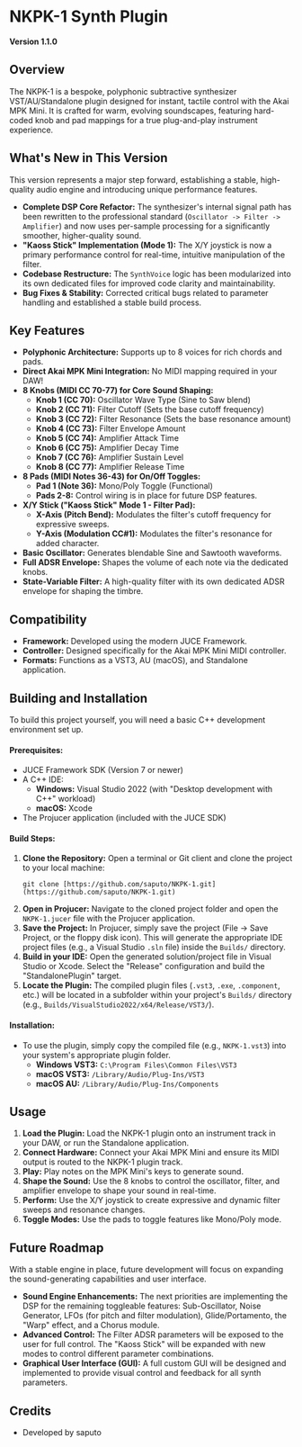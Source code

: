 # NKPK-1 Synth Plugin

**Version 1.1.0**

## Overview

The NKPK-1 is a bespoke, polyphonic subtractive synthesizer VST/AU/Standalone plugin designed for instant, tactile control with the Akai MPK Mini. It is crafted for warm, evolving soundscapes, featuring hard-coded knob and pad mappings for a true plug-and-play instrument experience.

## What's New in This Version

This version represents a major step forward, establishing a stable, high-quality audio engine and introducing unique performance features.

* **Complete DSP Core Refactor:** The synthesizer's internal signal path has been rewritten to the professional standard (`Oscillator -> Filter -> Amplifier`) and now uses per-sample processing for a significantly smoother, higher-quality sound.
* **"Kaoss Stick" Implementation (Mode 1):** The X/Y joystick is now a primary performance control for real-time, intuitive manipulation of the filter.
* **Codebase Restructure:** The `SynthVoice` logic has been modularized into its own dedicated files for improved code clarity and maintainability.
* **Bug Fixes & Stability:** Corrected critical bugs related to parameter handling and established a stable build process.

## Key Features

* **Polyphonic Architecture:** Supports up to 8 voices for rich chords and pads.
* **Direct Akai MPK Mini Integration:** No MIDI mapping required in your DAW!
* **8 Knobs (MIDI CC 70-77) for Core Sound Shaping:**
    * **Knob 1 (CC 70):** Oscillator Wave Type (Sine to Saw blend)
    * **Knob 2 (CC 71):** Filter Cutoff (Sets the base cutoff frequency)
    * **Knob 3 (CC 72):** Filter Resonance (Sets the base resonance amount)
    * **Knob 4 (CC 73):** Filter Envelope Amount
    * **Knob 5 (CC 74):** Amplifier Attack Time
    * **Knob 6 (CC 75):** Amplifier Decay Time
    * **Knob 7 (CC 76):** Amplifier Sustain Level
    * **Knob 8 (CC 77):** Amplifier Release Time
* **8 Pads (MIDI Notes 36-43) for On/Off Toggles:**
    * **Pad 1 (Note 36):** Mono/Poly Toggle (Functional)
    * **Pads 2-8:** Control wiring is in place for future DSP features.
* **X/Y Stick ("Kaoss Stick" Mode 1 - Filter Pad):**
    * **X-Axis (Pitch Bend):** Modulates the filter's cutoff frequency for expressive sweeps.
    * **Y-Axis (Modulation CC#1):** Modulates the filter's resonance for added character.
* **Basic Oscillator:** Generates blendable Sine and Sawtooth waveforms.
* **Full ADSR Envelope:** Shapes the volume of each note via the dedicated knobs.
* **State-Variable Filter:** A high-quality filter with its own dedicated ADSR envelope for shaping the timbre.

## Compatibility

* **Framework:** Developed using the modern JUCE Framework.
* **Controller:** Designed specifically for the Akai MPK Mini MIDI controller.
* **Formats:** Functions as a VST3, AU (macOS), and Standalone application.

## Building and Installation

To build this project yourself, you will need a basic C++ development environment set up.

#### Prerequisites:
* JUCE Framework SDK (Version 7 or newer)
* A C++ IDE:
    * **Windows:** Visual Studio 2022 (with "Desktop development with C++" workload)
    * **macOS:** Xcode
* The Projucer application (included with the JUCE SDK)

#### Build Steps:
1.  **Clone the Repository:** Open a terminal or Git client and clone the project to your local machine:
    ```
    git clone [https://github.com/saputo/NKPK-1.git](https://github.com/saputo/NKPK-1.git)
    ```
2.  **Open in Projucer:** Navigate to the cloned project folder and open the `NKPK-1.jucer` file with the Projucer application.
3.  **Save the Project:** In Projucer, simply save the project (File -> Save Project, or the floppy disk icon). This will generate the appropriate IDE project files (e.g., a Visual Studio `.sln` file) inside the `Builds/` directory.
4.  **Build in your IDE:** Open the generated solution/project file in Visual Studio or Xcode. Select the "Release" configuration and build the "StandalonePlugin" target.
5.  **Locate the Plugin:** The compiled plugin files (`.vst3`, `.exe`, `.component`, etc.) will be located in a subfolder within your project's `Builds/` directory (e.g., `Builds/VisualStudio2022/x64/Release/VST3/`).

#### Installation:
* To use the plugin, simply copy the compiled file (e.g., `NKPK-1.vst3`) into your system's appropriate plugin folder.
    * **Windows VST3:** `C:\Program Files\Common Files\VST3`
    * **macOS VST3:** `/Library/Audio/Plug-Ins/VST3`
    * **macOS AU:** `/Library/Audio/Plug-Ins/Components`

## Usage

1.  **Load the Plugin:** Load the NKPK-1 plugin onto an instrument track in your DAW, or run the Standalone application.
2.  **Connect Hardware:** Connect your Akai MPK Mini and ensure its MIDI output is routed to the NKPK-1 plugin track.
3.  **Play:** Play notes on the MPK Mini's keys to generate sound.
4.  **Shape the Sound:** Use the 8 knobs to control the oscillator, filter, and amplifier envelope to shape your sound in real-time.
5.  **Perform:** Use the X/Y joystick to create expressive and dynamic filter sweeps and resonance changes.
6.  **Toggle Modes:** Use the pads to toggle features like Mono/Poly mode.

## Future Roadmap

With a stable engine in place, future development will focus on expanding the sound-generating capabilities and user interface.

* **Sound Engine Enhancements:** The next priorities are implementing the DSP for the remaining toggleable features: Sub-Oscillator, Noise Generator, LFOs (for pitch and filter modulation), Glide/Portamento, the "Warp" effect, and a Chorus module.
* **Advanced Control:** The Filter ADSR parameters will be exposed to the user for full control. The "Kaoss Stick" will be expanded with new modes to control different parameter combinations.
* **Graphical User Interface (GUI):** A full custom GUI will be designed and implemented to provide visual control and feedback for all synth parameters.

## Credits

* Developed by saputo
